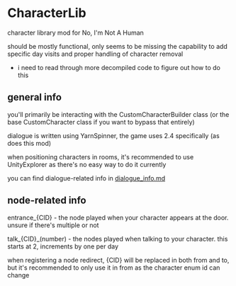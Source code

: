 # CharacterLib

character library mod for No, I'm Not A Human

should be mostly functional, only seems to be missing the capability to add specific day visits and proper handling of character removal
  - i need to read through more decompiled code to figure out how to do this

## general info

you'll primarily be interacting with the CustomCharacterBuilder class (or the base CustomCharacter class if you want to bypass that entirely)

dialogue is written using YarnSpinner, the game uses 2.4 specifically (as does this mod)

when positioning characters in rooms, it's recommended to use UnityExplorer as there's no easy way to do it currently

you can find dialogue-related info in [dialogue_info.md](https://github.com/tairasoul/NINAH.CharacterLib/dialogue_info.md)

## node-related info

entrance_{CID} - the node played when your character appears at the door. unsure if there's multiple or not

talk_{CID}_(number) - the nodes played when talking to your character. this starts at 2, increments by one per day

when registering a node redirect, {CID} will be replaced in both from and to, but it's recommended to only use it in from as the character enum id can change